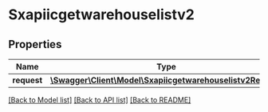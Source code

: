 # Sxapiicgetwarehouselistv2

## Properties
Name | Type | Description | Notes
------------ | ------------- | ------------- | -------------
**request** | [**\Swagger\Client\Model\Sxapiicgetwarehouselistv2Request**](Sxapiicgetwarehouselistv2Request.md) |  | [optional] 

[[Back to Model list]](../README.md#documentation-for-models) [[Back to API list]](../README.md#documentation-for-api-endpoints) [[Back to README]](../README.md)


